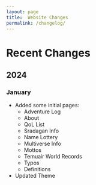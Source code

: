 ```yaml
---
layout: page
title:  Website Changes
permalink: /changelog/
---
```



# Recent Changes

## 2024


### January

- Added some initial pages:
  - Adventure Log
  - About
  - QoL List
  - Sradagan Info
  - Name Lottery
  - Multiverse Info
  - Mottos
  - Temuair World Records
  - Typos
  - Definitions
- Updated Theme
